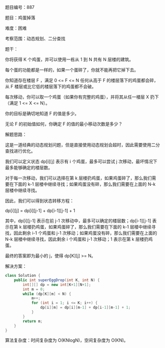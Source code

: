 题目编号：887

题目：鸡蛋掉落

难度：困难

考察范围：动态规划、二分查找

题干：

你将获得 K 个鸡蛋，并可以使用一栋从 1 到 N 共有 N 层楼的建筑。

每个蛋的功能都是一样的，如果一个蛋碎了，你就不能再把它掉下去。

你知道存在楼层 F ，满足 0 <= F <= N 任何从高于 F 的楼层落下的鸡蛋都会碎，从 F 楼层或比它低的楼层落下的鸡蛋都不会破。

每次移动，你可以取一个鸡蛋（如果你有完整的鸡蛋），并将其从任一楼层 X 扔下（满足 1 <= X <= N）。

你的目标是确切地知道 F 的值是多少。

无论 F 的初始值如何，你确定 F 的值的最小移动次数是多少？

解题思路：

这是一道经典的动态规划问题，但是直接使用动态规划会超时，因此需要使用二分查找进行优化。

我们可以定义状态 dp[i][j] 表示有 i 个鸡蛋，最多可以尝试 j 次移动，最坏情况下最多能够确定的楼层数。

对于每一次移动，我们可以选择在第 k 层楼扔鸡蛋，如果鸡蛋碎了，那么我们需要在下面的 k-1 层楼中继续寻找；如果鸡蛋没有碎，那么我们需要在上面的 N-k 层楼中继续寻找。

因此，我们可以得到状态转移方程：

dp[i][j] = dp[i][j-1] + dp[i-1][j-1] + 1

其中，dp[i][j-1] 表示在前 j-1 次移动中，最多可以确定的楼层数；dp[i-1][j-1] 表示在第 k 层楼扔鸡蛋，如果鸡蛋碎了，那么我们需要在下面的 k-1 层楼中继续寻找，因此剩余 i-1 个鸡蛋和 j-1 次移动；如果鸡蛋没有碎，那么我们需要在上面的 N-k 层楼中继续寻找，因此剩余 i 个鸡蛋和 j-1 次移动；1 表示在第 k 层楼扔鸡蛋。

最终的答案即为最小的 j，使得 dp[K][j] >= N。

解决方案：

```java
class Solution {
    public int superEggDrop(int K, int N) {
        int[][] dp = new int[K+1][N+1];
        int m = 0;
        while (dp[K][m] < N) {
            m++;
            for (int i = 1; i <= K; i++) {
                dp[i][m] = dp[i][m-1] + dp[i-1][m-1] + 1;
            }
        }
        return m;
    }
}
```

算法复杂度：时间复杂度为 O(KNlogN)，空间复杂度为 O(KN)。